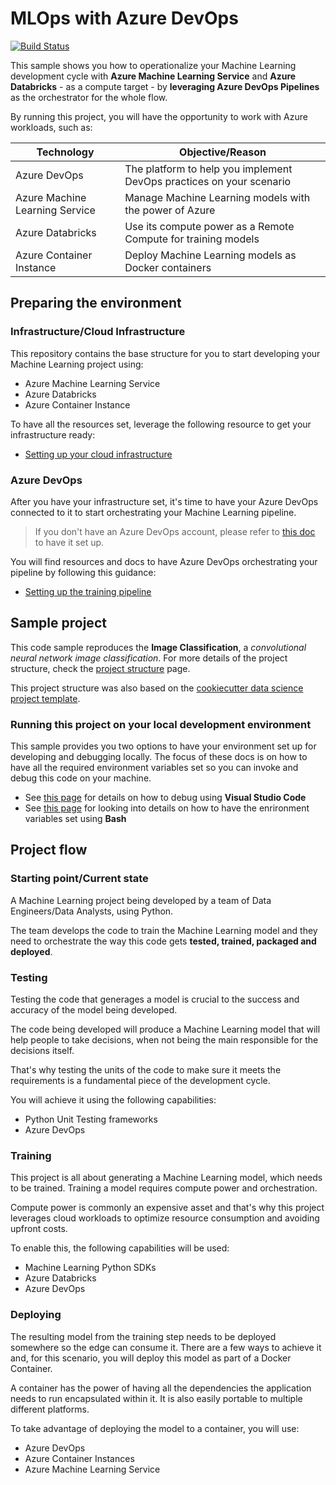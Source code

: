 # MLOps with Azure DevOps

[![Build Status](https://dev.azure.com/aidemos/MLOps/_apis/build/status/Azure-Samples.MLOpsDatabricks.BuildTrain?branchName=master)](https://dev.azure.com/aidemos/MLOps/_build/latest?definitionId=101&branchName=master)

This sample shows you how to operationalize your Machine Learning development
cycle with **Azure Machine Learning Service** and **Azure Databricks** - as a
compute target - by **leveraging Azure DevOps Pipelines** as
the orchestrator for the whole flow.

By running this project, you will have the opportunity to work with Azure
workloads, such as:

|Technology|Objective/Reason|
|----------|----------------|
|Azure DevOps|The platform to help you implement DevOps practices on your scenario|
|Azure Machine Learning Service|Manage Machine Learning models with the power of Azure|
|Azure Databricks|Use its compute power as a Remote Compute for training models|
|Azure Container Instance|Deploy Machine Learning models as Docker containers|

## Preparing the environment

### Infrastructure/Cloud Infrastructure

This repository contains the base structure for you to start developing your
Machine Learning project using:

* Azure Machine Learning Service
* Azure Databricks
* Azure Container Instance

To have all the resources set, leverage the following resource to get your
infrastructure ready:

- [Setting up your cloud infrastructure](docs/setup-cloud-infrastructure.md)

### Azure DevOps

After you have your infrastructure set, it's time to have your Azure DevOps
connected to it to start orchestrating your Machine Learning pipeline.

> If you don't have an Azure DevOps account, please refer to
> [this doc](https://docs.microsoft.com/en-us/azure/devops/user-guide/sign-up-invite-teammates?view=azure-devops)
> to have it set up.

You will find resources and docs to have Azure DevOps orchestrating your
pipeline by following this guidance:

- [Setting up the training pipeline](docs/setup-training-pipeline.md)

## Sample project

This code sample reproduces the **Image Classification**, a *convolutional neural
network image classification*. For more details of the project structure,
check the [project structure](docs/project-structure.md) page.

This project structure was also based on the
[cookiecutter data science project template](https://drivendata.github.io/cookiecutter-data-science/).

### Running this project on your local development environment

This sample provides you two options to have your environment set up for developing
and debugging locally. The focus of these docs is on how to have all the
required environment variables set so you can invoke
and debug this code on your machine.

* See [this page](docs/vscode-launch-json.md) for details on how to debug
using **Visual Studio Code**
* See [this page](docs/bash-environment-variables.md) for looking into details on how
to have the enrironment variables set using **Bash**

## Project flow

### Starting point/Current state

A Machine Learning project being developed by a team of Data Engineers/Data
Analysts, using Python.

The team develops the code to train the Machine Learning model and they need
to orchestrate the way this code gets **tested, trained, packaged
and deployed**.

### Testing

Testing the code that generages a model is crucial to the success and accuracy
of the model being developed.

The code being developed will produce a Machine Learning model that will help
people to take decisions, when not being the main responsible for the
decisions itself.

That's why testing the units of the code to make sure it meets the requirements
is a fundamental piece of the development cycle.

You will achieve it using the following capabilities:

- Python Unit Testing frameworks
- Azure DevOps

### Training

This project is all about generating a Machine Learning model, which needs
to be trained. Training a model requires compute power and orchestration.

Compute power is commonly an expensive asset and that's why this project
leverages cloud workloads to optimize resource consumption and avoiding upfront
costs.

To enable this, the following capabilities will be used:

- Machine Learning Python SDKs
- Azure Databricks
- Azure DevOps

### Deploying

The resulting model from the training step needs to be deployed somewhere
so the edge can consume it. There are a few ways to achieve it and,
for this scenario, you will deploy this model as part of a Docker Container.

A container has the power of having all the dependencies the application needs
to run encapsulated within it. It is also easily portable to multiple different
platforms.

To take advantage of deploying the model to a container, you will use:

- Azure DevOps
- Azure Container Instances
- Azure Machine Learning Service
